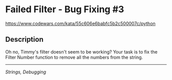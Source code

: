 # Failed Filter - Bug Fixing #3

<https://www.codewars.com/kata/55c606e6babfc5b2c500007c/python>

## Description

Oh no, Timmy's filter doesn't seem to be working? Your task is to fix the Filter Number function to remove all the numbers from the string.

---
*Strings, Debugging*